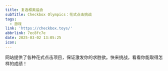 ```yaml
---
title: 复选框奥运会
subTitle: Checkbox Olympics：花式点击挑战
tags:
  - 游戏
link: 'https://checkbox.toys/'
abbrlink: 7ec8fc7e
date: 2025-03-02 13:05:25
icon:
---
```


网站提供了各种花式点击项目，保证激发你的求胜欲。快来挑战，看看你能取得怎样的成绩！